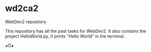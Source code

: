 # wd2ca2
WebDev2 repository

This repository has all the past tasks for WebDev2.
It also contains the project HelloWorld.py, it prints "Hello World" in the terminal.

◕ᗜ◕

